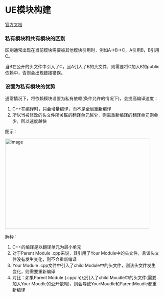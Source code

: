 # UE模块构建

[官方文档](https://dev.epicgames.com/documentation/zh-cn/unreal-engine/unreal-engine-modules)

### 私有模块和共有模块的区别

区别通常出现在当前模块需要被其他模块引用时，例如A->B->C，A引用B，B引用C。

当B在公开的头文件中引入了C，且A引入了B的头文件，则需要将C加入B的public依赖中，否则会出现链接错误。

### 设置为私有模块的优势

通常情况下，将依赖模块设置为私有依赖(条件允许的情况下)，会提高编译速度：

1. C++在编译时，只会增量编译，而不是全局重新编译
2. 所以当被修改的头文件所关联的翻译单元越少，则需重新编译的翻译单元则会少，所以速度越快


图示：

<img width="471" height="295" alt="image" src="https://github.com/user-attachments/assets/2ba0b7d6-8b82-4b3d-8fe5-25a2b52dd408" />

解释：
1. C++的编译是以翻译单元为最小单元
2. 对于Parent Module .cpp来说，其引用了Your Module中的头文件，且该头文件没有发生变化，则不会重新编译
3. Your Module .cpp文件中引入了child Module中的头文件，则该头文件发生变化，则需要重新编译
4. 对比：如果Parent Module (.cpp/.h)也引入了child Moudle中的头文件(需要加入Your Moudle的公开依赖)，则会导致YourMoudle和ParentMoudle都重新编译
